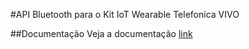 #API Bluetooth para o Kit IoT Wearable Telefonica VIVO

##Documentação
Veja a documentação [link](DOCS.md)
